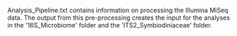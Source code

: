 Analysis_Pipeline.txt contains information on processing the Illumina MiSeq data. The output from this pre-processing creates the input for the analyses in the '16S_Microbiome' folder and the 'ITS2_Symbiodiniaceae' folder.
